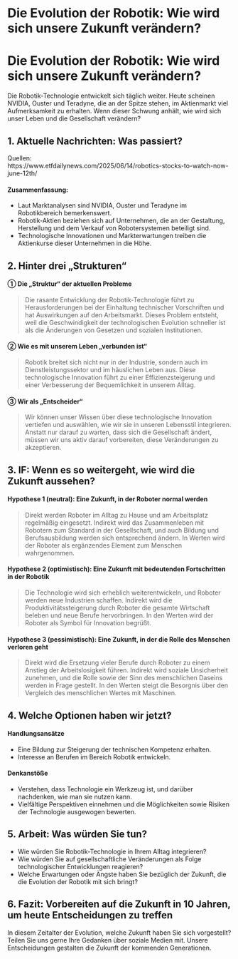 # Die Evolution der Robotik: Wie wird sich unsere Zukunft verändern?

<h1>Die Evolution der Robotik: Wie wird sich unsere Zukunft verändern?</h1>
<p>Die Robotik-Technologie entwickelt sich täglich weiter. Heute scheinen NVIDIA, Ouster und Teradyne, die an der Spitze stehen, im Aktienmarkt viel Aufmerksamkeit zu erhalten. Wenn dieser Schwung anhält, wie wird sich unser Leben und die Gesellschaft verändern?</p>
<h2>1. Aktuelle Nachrichten: Was passiert?</h2>
<p>Quellen:<br />
https://www.etfdailynews.com/2025/06/14/robotics-stocks-to-watch-now-june-12th/</p>
<h4>Zusammenfassung:</h4>
<ul>
<li>Laut Marktanalysen sind NVIDIA, Ouster und Teradyne im Robotikbereich bemerkenswert.</li>
<li>Robotik-Aktien beziehen sich auf Unternehmen, die an der Gestaltung, Herstellung und dem Verkauf von Robotersystemen beteiligt sind.</li>
<li>Technologische Innovationen und Markterwartungen treiben die Aktienkurse dieser Unternehmen in die Höhe.</li>
</ul>
<h2>2. Hinter drei „Strukturen“</h2>
<h4>① Die „Struktur“ der aktuellen Probleme</h4>
<blockquote>
<p>Die rasante Entwicklung der Robotik-Technologie führt zu Herausforderungen bei der Einhaltung technischer Vorschriften und hat Auswirkungen auf den Arbeitsmarkt. Dieses Problem entsteht, weil die Geschwindigkeit der technologischen Evolution schneller ist als die Änderungen von Gesetzen und sozialen Institutionen.</p>
</blockquote>
<h4>② Wie es mit unserem Leben „verbunden ist“</h4>
<blockquote>
<p>Robotik breitet sich nicht nur in der Industrie, sondern auch im Dienstleistungssektor und im häuslichen Leben aus. Diese technologische Innovation führt zu einer Effizienzsteigerung und einer Verbesserung der Bequemlichkeit in unserem Alltag.</p>
</blockquote>
<h4>③ Wir als „Entscheider“</h4>
<blockquote>
<p>Wir können unser Wissen über diese technologische Innovation vertiefen und auswählen, wie wir sie in unseren Lebensstil integrieren. Anstatt nur darauf zu warten, dass sich die Gesellschaft ändert, müssen wir uns aktiv darauf vorbereiten, diese Veränderungen zu akzeptieren.</p>
</blockquote>
<h2>3. IF: Wenn es so weitergeht, wie wird die Zukunft aussehen?</h2>
<h4>Hypothese 1 (neutral): Eine Zukunft, in der Roboter normal werden</h4>
<blockquote>
<p>Direkt werden Roboter im Alltag zu Hause und am Arbeitsplatz regelmäßig eingesetzt. Indirekt wird das Zusammenleben mit Robotern zum Standard in der Gesellschaft, und auch Bildung und Berufsausbildung werden sich entsprechend ändern. In Werten wird der Roboter als ergänzendes Element zum Menschen wahrgenommen.</p>
</blockquote>
<h4>Hypothese 2 (optimistisch): Eine Zukunft mit bedeutenden Fortschritten in der Robotik</h4>
<blockquote>
<p>Die Technologie wird sich erheblich weiterentwickeln, und Roboter werden neue Industrien schaffen. Indirekt wird die Produktivitätssteigerung durch Roboter die gesamte Wirtschaft beleben und neue Berufe hervorbringen. In den Werten wird der Roboter als Symbol für Innovation begrüßt.</p>
</blockquote>
<h4>Hypothese 3 (pessimistisch): Eine Zukunft, in der die Rolle des Menschen verloren geht</h4>
<blockquote>
<p>Direkt wird die Ersetzung vieler Berufe durch Roboter zu einem Anstieg der Arbeitslosigkeit führen. Indirekt wird soziale Unsicherheit zunehmen, und die Rolle sowie der Sinn des menschlichen Daseins werden in Frage gestellt. In den Werten steigt die Besorgnis über den Vergleich des menschlichen Wertes mit Maschinen.</p>
</blockquote>
<h2>4. Welche Optionen haben wir jetzt?</h2>
<h4>Handlungsansätze</h4>
<ul>
<li>Eine Bildung zur Steigerung der technischen Kompetenz erhalten.</li>
<li>Interesse an Berufen im Bereich Robotik entwickeln.</li>
</ul>
<h4>Denkanstöße</h4>
<ul>
<li>Verstehen, dass Technologie ein Werkzeug ist, und darüber nachdenken, wie man sie nutzen kann.</li>
<li>Vielfältige Perspektiven einnehmen und die Möglichkeiten sowie Risiken der Technologie ausgewogen bewerten.</li>
</ul>
<h2>5. Arbeit: Was würden Sie tun?</h2>
<ul>
<li>Wie würden Sie Robotik-Technologie in Ihrem Alltag integrieren?</li>
<li>Wie würden Sie auf gesellschaftliche Veränderungen als Folge technologischer Entwicklungen reagieren?</li>
<li>Welche Erwartungen oder Ängste haben Sie bezüglich der Zukunft, die die Evolution der Robotik mit sich bringt?</li>
</ul>
<h2>6. Fazit: Vorbereiten auf die Zukunft in 10 Jahren, um heute Entscheidungen zu treffen</h2>
<p>In diesem Zeitalter der Evolution, welche Zukunft haben Sie sich vorgestellt? Teilen Sie uns gerne Ihre Gedanken über soziale Medien mit. Unsere Entscheidungen gestalten die Zukunft der kommenden Generationen.</p>

